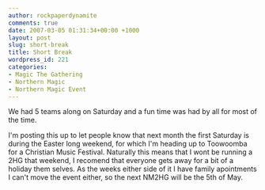 ```yaml
---
author: rockpaperdynamite
comments: true
date: 2007-03-05 01:31:34+00:00 +1000
layout: post
slug: short-break
title: Short Break
wordpress_id: 221
categories:
- Magic The Gathering
- Northern Magic
- Northern Magic Event
---
```


We had 5 teams along on Saturday and a fun time was had by all for most of the time.

I'm posting this up to let people know that next month the first Saturday is during the Easter long weekend, for which I'm heading up to Toowoomba for a Christian Music Festival. Naturally this means that I wont be running a 2HG that weekend, I recomend that everyone gets away for a bit of a holiday them selves. As the weeks either side of it I have family apointments I can't move the event either, so the next NM2HG will be the 5th of May.
